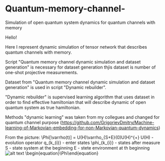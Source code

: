 # Quantum-memory-channel-
Simulation of open quantum system dynamics for quantum channels with memory

Hello!

Here I represent dynamic simulation of tensor network that describes quantum channels with memory.

Script "Quantum memory channel dynamic simulation and dataset generation" is necessary for dataset generation thjis dataset is number of one-shot projective measurements.

Dataset from "Quantum memory channel dynamic simulation and dataset generation" is used in  script "Dynamic rebuilder".

"Dynamic rebuilder" is supervised learning algorithm that uses dataset in order to find effective hamiltonian that will describe dynamic of open quantum system as true hamiltonian.

Methods "dynamic learning" was taken from my collegues and changed for quantum channel purpose (https://github.com/GrigorievDmitry/Machine-learning-of-Markovian-embedding-for-non-Markovian-quantum-dynamics)



From the picture:
\Phi[\varrho(t)] = U(H)\varrho_{S+E}(0)U(H)^{+}
U(H) - evolution operator
q_{k_{i}} - enter states
\phi_{k_{i}} - states after measure
S - state system at the beginning
E - stete environment at th beginning
![alt text](https://pp.userapi.com/c850636/v850636246/152e88/WNYkqp0rzpU.jpg)
 \begin{equation}\Phi\end{equation}
